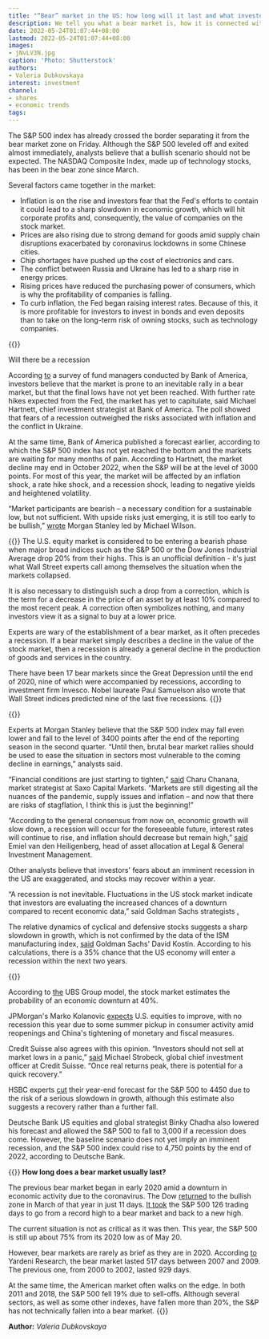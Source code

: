 ```yaml
---
title: "“Bear” market in the US: how long will it last and what investors can expect"
description: We tell you what a bear market is, how it is connected with the US recession and why everyone is talking about it
date: 2022-05-24T01:07:44+08:00
lastmod: 2022-05-24T01:07:44+08:00
images:
- jNvLV3N.jpg
caption: 'Photo: Shutterstock'
authors:
- Valeria Dubkovskaya
interest: investment
channel: 
- shares
- economic trends
tags: 
---
```


The S&P 500 index has already crossed the border separating it from the bear market zone on Friday. Although the S&P 500 leveled off and exited almost immediately, analysts believe that a bullish scenario should not be expected. The NASDAQ Composite Index, made up of technology stocks, has been in the bear zone since March.

Several factors came together in the market:

*   Inflation is on the rise and investors fear that the Fed's efforts to contain it could lead to a sharp slowdown in economic growth, which will hit corporate profits and, consequently, the value of companies on the stock market.
*   Prices are also rising due to strong demand for goods amid supply chain disruptions exacerbated by coronavirus lockdowns in some Chinese cities.
*   Chip shortages have pushed up the cost of electronics and cars.
*   The conflict between Russia and Ukraine has led to a sharp rise in energy prices.
*   Rising prices have reduced the purchasing power of consumers, which is why the profitability of companies is falling.
*   To curb inflation, the Fed began raising interest rates. Because of this, it is more profitable for investors to invest in bonds and even deposits than to take on the long-term risk of owning stocks, such as technology companies.

{{<ads>}}

Will there be a recession

According [to](https://www.bloomberg.com/news/articles/2022-05-17/bofa-clients-hoard-cash-at-2001-high-as-stagflation-woes-surge) a survey of fund managers conducted by Bank of America, investors believe that the market is prone to an inevitable rally in a bear market, but that the final lows have not yet been reached. With further rate hikes expected from the Fed, the market has yet to capitulate, said Michael Hartnett, chief investment strategist at Bank of America. The poll showed that fears of a recession outweighed the risks associated with inflation and the conflict in Ukraine.

At the same time, Bank of America published a forecast earlier, according to which the S&P 500 index has not yet reached the bottom and the markets are waiting for many months of pain. According to Hartnett, the market decline may end in October 2022, when the S&P will be at the level of 3000 points. For most of this year, the market will be affected by an inflation shock, a rate hike shock, and a recession shock, leading to negative yields and heightened volatility.

“Market participants are bearish – a necessary condition for a sustainable low, but not sufficient. With upside risks just emerging, it is still too early to be bullish,” [wrote](https://www.bloomberg.com/news/articles/2022-05-23/morgan-stanley-s-wilson-says-too-soon-to-turn-bullish-on-stocks) Morgan Stanley led by Michael Wilson.

{{<info>}}
The U.S. equity market is considered to be entering a bearish phase when major broad indices such as the S&P 500 or the Dow Jones Industrial Average drop 20% from their highs. This is an unofficial definition - it's just what Wall Street experts call among themselves the situation when the markets collapsed.

It is also necessary to distinguish such a drop from a correction, which is the term for a decrease in the price of an asset by at least 10% compared to the most recent peak. A correction often symbolizes nothing, and many investors view it as a signal to buy at a lower price.

Experts are wary of the establishment of a bear market, as it often precedes a recession. If a bear market simply describes a decline in the value of the stock market, then a recession is already a general decline in the production of goods and services in the country.

There have been 17 bear markets since the Great Depression until the end of 2020, nine of which were accompanied by recessions, according to investment firm Invesco. Nobel laureate Paul Samuelson also wrote that Wall Street indices predicted nine of the last five recessions.
{{</info>}}

{{<ads>}}

Experts at Morgan Stanley believe that the S&P 500 index may fall even lower and fall to the level of 3400 points after the end of the reporting season in the second quarter. “Until then, brutal bear market rallies should be used to ease the situation in sectors most vulnerable to the coming decline in earnings,” analysts said.

“Financial conditions are just starting to tighten,” [said](https://www.bloomberg.com/news/articles/2022-05-19/goldman-s-kostin-says-stocks-pricing-elevated-odds-of-recession) Charu Chanana, market strategist at Saxo Capital Markets. “Markets are still digesting all the nuances of the pandemic, supply issues and inflation – and now that there are risks of stagflation, I think this is just the beginning!”

“According to the general consensus from now on, economic growth will slow down, a recession will occur for the foreseeable future, interest rates will continue to rise, and inflation should decrease but remain high,” [said](https://www.ft.com/content/5ab84b8f-61a3-4c04-a9e6-bae91e98e49d) Emiel van den Heiligenberg, head of asset allocation at Legal & General Investment Management.

Other analysts believe that investors' fears about an imminent recession in the US are exaggerated, and stocks may recover within a year.

“A recession is not inevitable. Fluctuations in the US stock market indicate that investors are evaluating the increased chances of a downturn compared to recent economic data,” said Goldman Sachs strategists [.](https://www.bloomberg.com/news/articles/2022-05-19/goldman-s-kostin-says-stocks-pricing-elevated-odds-of-recession)

The relative dynamics of cyclical and defensive stocks suggests a sharp slowdown in growth, which is not confirmed by the data of the ISM manufacturing index, [said](https://www.bloomberg.com/news/articles/2022-05-19/goldman-s-kostin-says-stocks-pricing-elevated-odds-of-recession) Goldman Sachs' David Kostin. According to his calculations, there is a 35% chance that the US economy will enter a recession within the next two years.

{{<ads>}}

According to [the](https://www.bloomberg.com/news/articles/2022-05-16/jpmorgan-s-kolanovic-says-stock-markets-overprice-recession-risk) UBS Group model, the stock market estimates the probability of an economic downturn at 40%.

JPMorgan's Marko Kolanovic [expects](https://www.bloomberg.com/news/articles/2022-05-19/goldman-s-kostin-says-stocks-pricing-elevated-odds-of-recession) U.S. equities to improve, with no recession this year due to some summer pickup in consumer activity amid reopenings and China's tightening of monetary and fiscal measures.

Credit Suisse also agrees with this opinion. “Investors should not sell at market lows in a panic,” [said](https://www.bloomberg.com/news/articles/2022-05-19/goldman-s-kostin-says-stocks-pricing-elevated-odds-of-recession) Michael Strobeck, global chief investment officer at Credit Suisse. “Once real returns peak, there is potential for a quick recovery.”

HSBC experts [cut](https://www.bloomberg.com/news/articles/2022-05-19/goldman-s-kostin-says-stocks-pricing-elevated-odds-of-recession) their year-end forecast for the S&P 500 to 4450 due to the risk of a serious slowdown in growth, although this estimate also suggests a recovery rather than a further fall.

Deutsche Bank US equities and global strategist Binky Chadha also lowered his forecast and allowed the S&P 500 to fall to 3,000 if a recession does come. However, the baseline scenario does not yet imply an imminent recession, and the S&P 500 index could rise to 4,750 points by the end of 2022, according to Deutsche Bank.

{{<info>}}
**How long does a bear market usually last?**

The previous bear market began in early 2020 amid a downturn in economic activity due to the coronavirus. The Dow [returned](https://www.wsj.com/articles/global-stock-markets-dow-update-3-26-2020-11585196225?mod=e2tw&mod=article_inline) to the bullish zone in March of that year in just 11 days. [It took](https://www.wsj.com/articles/covid-19-crashed-the-stock-market-a-year-ago-here-are-some-lessons-learned-11615113001?mod=article_inline) the S&P 500 126 trading days to go from a record high to a bear market and back to a new high.

The current situation is not as critical as it was then. This year, the S&P 500 is still up about 75% from its 2020 low as of May 20.

However, bear markets are rarely as brief as they are in 2020. According [to](https://www.yardeni.com/pub/sp500corrbeartables.pdf) Yardeni Research, the bear market lasted 517 days between 2007 and 2009. The previous one, from 2000 to 2002, lasted 929 days.

At the same time, the American market often walks on the edge. In both 2011 and 2018, the S&P 500 fell 19% due to sell-offs. Although several sectors, as well as some other indexes, have fallen more than 20%, the S&P has not technically fallen into a bear market.
{{</info>}}

**Author:** *Valeria Dubkovskaya*